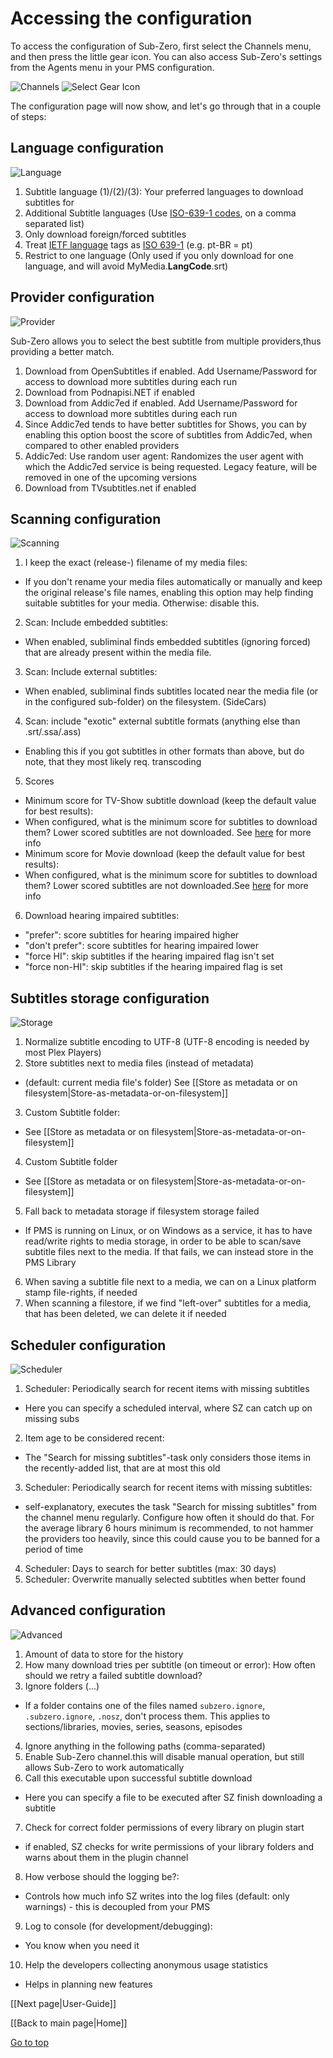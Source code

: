 <a name="top"></a>
# Accessing the configuration

To access the configuration of Sub-Zero, first select the Channels menu, and then press the little gear icon.
You can also access Sub-Zero's settings from the Agents menu in your PMS configuration.

![Channels](https://github.com/pannal/Sub-Zero.bundle/blob/master/Wiki/Images/Select_Channels.png)
![Select Gear Icon](https://github.com/pannal/Sub-Zero.bundle/blob/master/Wiki/Images/Select_Gear_Icon.png)

The configuration page will now show, and let's go through that in a couple of steps:

## Language configuration
![Language](https://github.com/pannal/Sub-Zero.bundle/blob/master/Wiki/Images/Settings-1-Language.png)

1. Subtitle language (1)/(2)/(3): Your preferred languages to download subtitles for
2. Additional Subtitle languages (Use [ISO-639-1 codes](https://en.wikipedia.org/wiki/List_of_ISO_639-1_codes), on a comma separated list)
3. Only download foreign/forced subtitles
4. Treat [IETF language](https://en.wikipedia.org/wiki/IETF_language_tag) tags as [ISO 639-1](https://en.wikipedia.org/wiki/List_of_ISO_639-1_codes) (e.g. pt-BR = pt)
5. Restrict to one language (Only used if you only download for one language, and will avoid MyMedia.**LangCode**.srt)

## Provider configuration
![Provider](https://github.com/pannal/Sub-Zero.bundle/blob/master/Wiki/Images/Settings-2-Provider.png)

Sub-Zero allows you to select the best subtitle from multiple providers,thus providing a better match.

1. Download from OpenSubtitles if enabled. Add Username/Password for access to download more subtitles during each run
2. Download from Podnapisi.NET if enabled
3. Download from Addic7ed if enabled. Add Username/Password for access to download more subtitles during each run
4. Since Addic7ed tends to have better subtitles for Shows, you can by enabling this option boost the score of subtitles from Addic7ed, when compared to other enabled providers
5. Addic7ed: Use random user agent: Randomizes the user agent with which the Addic7ed service is being requested. Legacy feature, will be removed in one of the upcoming versions
6. Download from TVsubtitles.net if enabled

## Scanning configuration
![Scanning](https://github.com/pannal/Sub-Zero.bundle/blob/master/Wiki/Images/Settings-3-Scan.png)

1. I keep the exact (release-) filename of my media files: 
 * If you don't rename your media files automatically or manually and keep the original release's file names, enabling this option may help finding suitable subtitles for your media. Otherwise: disable this.
2. Scan: Include embedded subtitles: 
 * When enabled, subliminal finds embedded subtitles (ignoring forced) that are already present within the media file.
3. Scan: Include external subtitles: 
 * When enabled, subliminal finds subtitles located near the media file (or in the configured sub-folder) on the filesystem. (SideCars)
4. Scan: include "exotic" external subtitle formats (anything else than .srt/.ssa/.ass)
 * Enabling this if you got subtitles in other formats than above, but do note, that they most likely req. transcoding
5. Scores
 * Minimum score for TV-Show subtitle download (keep the default value for best results): 
  * When configured, what is the minimum score for subtitles to download them? Lower scored subtitles are not downloaded. See [here](https://github.com/pannal/Sub-Zero.bundle/wiki/Media-Score) for more info
 * Minimum score for Movie download (keep the default value for best results): 
  * When configured, what is the minimum score for subtitles to download them? Lower scored subtitles are not downloaded.See [here](https://github.com/pannal/Sub-Zero.bundle/wiki/Media-Score) for more info
6. Download hearing impaired subtitles:
 * "prefer": score subtitles for hearing impaired higher
 * "don't prefer": score subtitles for hearing impaired lower
 * "force HI": skip subtitles if the hearing impaired flag isn't set
 * "force non-HI": skip subtitles if the hearing impaired flag is set

<a name="store"></a>

## Subtitles storage configuration
![Storage](https://github.com/pannal/Sub-Zero.bundle/blob/master/Wiki/Images/Settings-4-Store.png)

1. Normalize subtitle encoding to UTF-8 (UTF-8 encoding is needed by most Plex Players)
2. Store subtitles next to media files (instead of metadata)
 * (default: current media file's folder) See [[Store as metadata or on filesystem|Store-as-metadata-or-on-filesystem]]
3. Custom Subtitle folder: 
 * See [[Store as metadata or on filesystem|Store-as-metadata-or-on-filesystem]]
4. Custom Subtitle folder
 * See [[Store as metadata or on filesystem|Store-as-metadata-or-on-filesystem]]
5. Fall back to metadata storage if filesystem storage failed
 * If PMS is running on Linux, or on Windows as a service, it has to have read/write rights to media storage, in order to be able to scan/save subtitle files next to the media. If that fails, we can instead store in the PMS Library
6. When saving a subtitle file next to a media, we can on a Linux platform stamp file-rights, if needed
7. When scanning a filestore, if we find "left-over" subtitles for a media, that has been deleted, we can delete it if needed

<a name="scheduler"></a>

## Scheduler configuration
![Scheduler](https://github.com/pannal/Sub-Zero.bundle/blob/master/Wiki/Images/Settings-5-Scheduler.png)

1. Scheduler: Periodically search for recent items with missing subtitles
 * Here you can specify a scheduled interval, where SZ can catch up on missing subs
2. Item age to be considered recent: 
 * The "Search for missing subtitles"-task only considers those items in the recently-added list, that are at most this old
3. Scheduler:
Periodically search for recent items with missing subtitles: 
 * self-explanatory, executes the task "Search for missing subtitles" from the channel menu regularly. Configure how often it should do that. For the average library 6 hours minimum is recommended, to not hammer the providers too heavily, since this could cause you to be banned for a period of time
4. Scheduler: Days to search for better subtitles (max: 30 days)
5. Scheduler: Overwrite manually selected subtitles when better found

<a name="develop"></a>
<a name="advanced"></a>

## Advanced configuration
![Advanced](https://github.com/pannal/Sub-Zero.bundle/blob/master/Wiki/Images/Settings-6-Misc.png)

1. Amount of data to store for the history
2. How many download tries per subtitle (on timeout or error): How often should we retry a failed subtitle download?
3. Ignore folders (...)
 * If a folder contains one of the files named `subzero.ignore`, `.subzero.ignore`, `.nosz`, don't process them. This applies to sections/libraries, movies, series, seasons, episodes
4. Ignore anything in the following paths (comma-separated)
<a name="EnableChannel"></a>
5. Enable Sub-Zero channel.this will disable manual operation, but still allows Sub-Zero to work automatically
6. Call this executable upon successful subtitle download
 * Here you can specify a file to be executed after SZ finish downloading a subtitle
7. Check for correct folder permissions of every library on plugin start
 * if enabled, SZ checks for write permissions of your library folders and warns about them in the plugin channel
8. How verbose should the logging be?: 
 * Controls how much info SZ writes into the log files (default: only warnings) - this is decoupled from your PMS 
9. Log to console (for development/debugging): 
 * You know when you need it
10. Help the developers collecting anonymous usage statistics
 * Helps in planning new features

[[Next page|User-Guide]]

[[Back to main page|Home]]

[Go to top](#top)